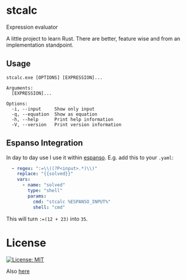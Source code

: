 # stcalc
Expression evaluator

A little project to learn Rust. There are better, feature wise and from an implementation standpoint.

## Usage

```
stcalc.exe [OPTIONS] [EXPRESSION]...

Arguments:
  [EXPRESSION]...

Options:
  -i, --input     Show only input
  -q, --equation  Show as equation
  -h, --help      Print help information
  -V, --version   Print version information

```

## Espanso Integration

In day to day use I use it within [espanso](https://espanso.org/). E.g. add this to your `.yaml`:

```yaml
  - regex: ":=\\((?P<input>.*)\\)"
    replace: "{{solved}}"
    vars:
      - name: "solved"
        type: "shell"
        params: 
          cmd: "stcalc %ESPANSO_INPUT%"
          shell: "cmd"   
```

This will turn `:=(12 + 23)` into `35`.

# License
[![License: MIT](https://img.shields.io/badge/License-MIT-yellow.svg)](https://opensource.org/licenses/MIT)

Also [here](LICENSE)

